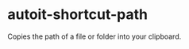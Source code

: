 autoit-shortcut-path
====================

Copies the path of a file or folder into your clipboard.
